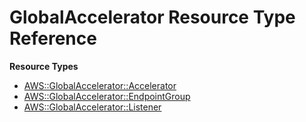 # GlobalAccelerator Resource Type Reference<a name="AWS_GlobalAccelerator"></a>

**Resource Types**
+ [AWS::GlobalAccelerator::Accelerator](aws-resource-globalaccelerator-accelerator.md)
+ [AWS::GlobalAccelerator::EndpointGroup](aws-resource-globalaccelerator-endpointgroup.md)
+ [AWS::GlobalAccelerator::Listener](aws-resource-globalaccelerator-listener.md)